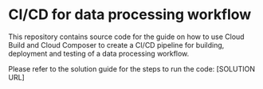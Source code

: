 # CI/CD for data processing workflow
This repository contains source code for the guide on how to use Cloud Build and Cloud Composer to create a CI/CD pipeline for building, deployment and testing of a data processing workflow.

Please refer to the solution guide for the steps to run the code: [SOLUTION URL]
